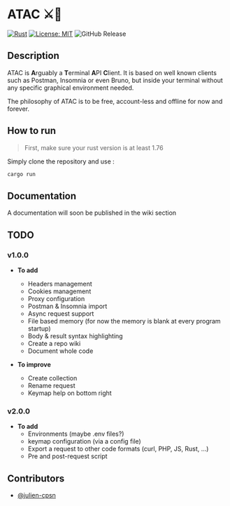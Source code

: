ATAC ⚔📩
===

[![Rust](https://github.com/Julien-cpsn/ATAC/actions/workflows/rust.yml/badge.svg)](https://github.com/Julien-cpsn/ATAC/actions/workflows/rust.yml)
[![License: MIT](https://img.shields.io/badge/License-MIT-yellow.svg)](https://opensource.org/licenses/MIT)
![GitHub Release](https://img.shields.io/github/v/release/julien-cpsn/ATAC?link=https%3A%2F%2Fgithub.com%2FJulien-cpsn%2FATAC%2Freleases%2Flatest)

## Description

ATAC is **A**rguably a **T**erminal **A**PI **C**lient. It is based on well known clients such as Postman, Insomnia or even Bruno, but inside your terminal without any specific graphical environment needed.

The philosophy of ATAC is to be free, account-less and offline for now and forever.

## How to run

> First, make sure your rust version is at least 1.76

Simply clone the repository and use :

```bash
cargo run
```

## Documentation

A documentation will soon be published in the wiki section

## TODO

### v1.0.0

- **To add**
  - Headers management
  - Cookies management
  - Proxy configuration
  - Postman & Insomnia import
  - Async request support
  - File based memory (for now the memory is blank at every program startup)
  - Body & result syntax highlighting
  - Create a repo wiki
  - Document whole code

- **To improve**
  - Create collection
  - Rename request
  - Keymap help on bottom right

### v2.0.0

- **To add**
  - Environments (maybe .env files?)
  - keymap configuration (via a config file)
  - Export a request to other code formats (curl, PHP, JS, Rust, ...)
  - Pre and post-request script

## Contributors

- [@julien-cpsn](https://github.com/julien-cpsn)